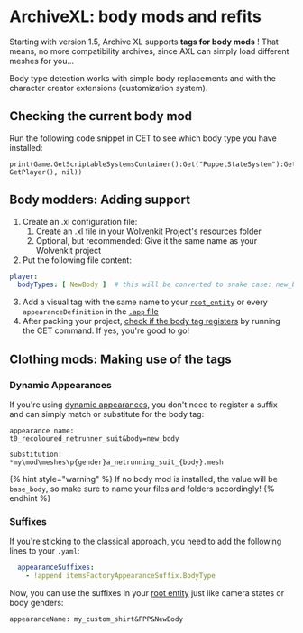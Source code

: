 # ArchiveXL: body mods and refits

Starting with version 1.5, Archive XL supports **tags for body mods** ! That means, no more compatibility archives, since AXL can simply load different meshes for you…

Body type detection works with simple body replacements and with the character creator extensions (customization system).

## Checking the current body mod

Run the following code snippet in CET to see which body type you have installed:

```
print(Game.GetScriptableSystemsContainer():Get("PuppetStateSystem"):GetBodyTypeSuffix(ItemID.new(), GetPlayer(), nil))
```

## Body modders: Adding support

1. Create an .xl configuration file:&#x20;
   1. Create an .xl file in your Wolvenkit Project's resources folder
   2. Optional, but recommended: Give it the same name as your Wolvenkit project
2. Put the following file content:

```yaml
player:
  bodyTypes: [ NewBody ]  # this will be converted to snake case: new_body
```

3. Add a visual tag with the same name to your [`root_entity`](../../files-and-what-they-do/entity-.ent-files.md#root-entity) or every `appearanceDefinition` in the [`.app` file](../../files-and-what-they-do/appearance-.app-files.md#appearancedefinition)
4. After packing your project, [check if the body tag registers](archivexl-body-mods-and-refits.md#checking-the-current-body-mod) by running the CET command. If yes, you're good to go!

## Clothing mods: Making use of the tags

### Dynamic Appearances

If you're using [dynamic appearances](./#dynamic-appearances), you don't need to register a suffix and can simply match or substitute for the body tag:

```
appearance name:
t0_recoloured_netrunner_suit&body=new_body

substitution:
*my\mod\meshes\p{gender}a_netrunning_suit_{body}.mesh
```

{% hint style="warning" %}
If no body mod is installed, the value will be `base_body`, so make sure to name your files and folders accordingly!
{% endhint %}

### Suffixes

If you're sticking to the classical approach, you need to add the following lines to your `.yaml`:

```yaml
  appearanceSuffixes:
    - !append itemsFactoryAppearanceSuffix.BodyType
```

Now, you can use the suffixes in your [root entity](../../files-and-what-they-do/entity-.ent-files.md#root-entity) just like camera states or body genders:

```
appearanceName: my_custom_shirt&FPP&NewBody
```

